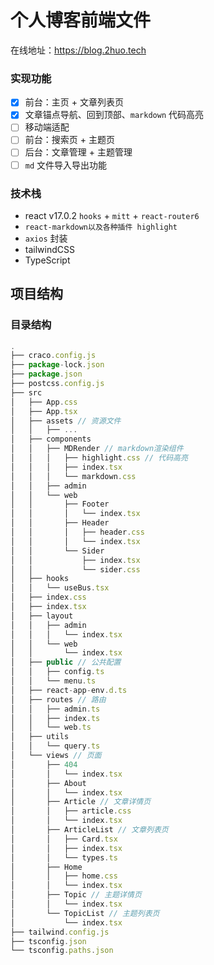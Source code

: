 # 个人博客前端文件

在线地址：https://blog.2huo.tech

### 实现功能

- [x] 前台：主页 + 文章列表页
- [x] 文章锚点导航、回到顶部、`markdown` 代码高亮
- [ ] 移动端适配
- [ ] 前台：搜索页 + 主题页
- [ ] 后台：文章管理 + 主题管理
- [ ] `md` 文件导入导出功能

### 技术栈

- react v17.0.2 `hooks` + `mitt` + `react-router6`
- `react-markdown以及各种插件 highlight`
- `axios` 封装
- tailwindCSS
- TypeScript

## 项目结构

### 目录结构

```js
.
├── craco.config.js
├── package-lock.json
├── package.json
├── postcss.config.js
├── src
│   ├── App.css
│   ├── App.tsx
│   ├── assets // 资源文件
│   │   ├── ...
│   ├── components
│   │   ├── MDRender // markdown渲染组件
│   │   │   ├── highlight.css // 代码高亮
│   │   │   ├── index.tsx
│   │   │   └── markdown.css
│   │   ├── admin
│   │   └── web
│   │       ├── Footer
│   │       │   └── index.tsx
│   │       ├── Header
│   │       │   ├── header.css
│   │       │   └── index.tsx
│   │       └── Sider
│   │           ├── index.tsx
│   │           └── sider.css
│   ├── hooks
│   │   └── useBus.tsx
│   ├── index.css
│   ├── index.tsx
│   ├── layout
│   │   ├── admin
│   │   │   └── index.tsx
│   │   └── web
│   │       └── index.tsx
│   ├── public // 公共配置
│   │   ├── config.ts
│   │   └── menu.ts
│   ├── react-app-env.d.ts
│   ├── routes // 路由
│   │   ├── admin.ts
│   │   ├── index.ts
│   │   └── web.ts
│   ├── utils
│   │   └── query.ts
│   └── views // 页面
│       ├── 404
│       │   └── index.tsx
│       ├── About
│       │   └── index.tsx
│       ├── Article // 文章详情页
│       │   ├── article.css
│       │   └── index.tsx
│       ├── ArticleList // 文章列表页
│       │   ├── Card.tsx
│       │   ├── index.tsx
│       │   └── types.ts
│       ├── Home
│       │   ├── home.css
│       │   └── index.tsx
│       ├── Topic // 主题详情页
│       │   └── index.tsx
│       └── TopicList // 主题列表页
│           └── index.tsx
├── tailwind.config.js
├── tsconfig.json
└── tsconfig.paths.json

```
